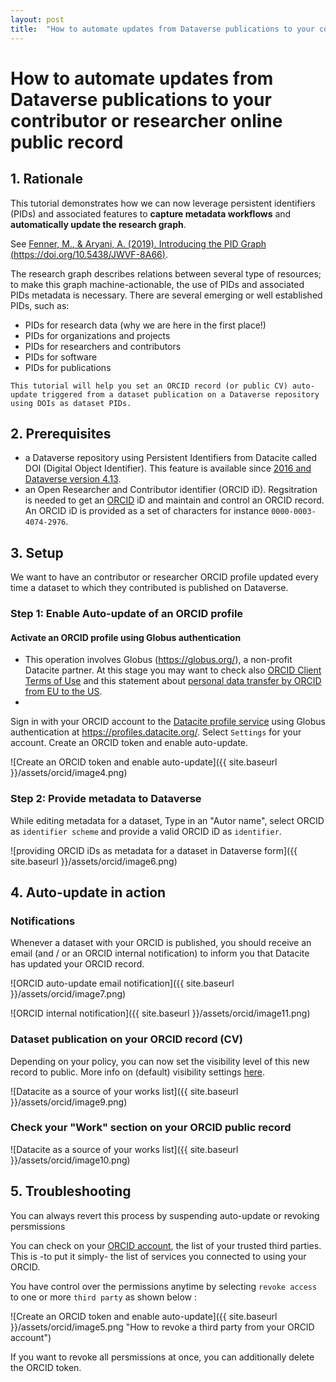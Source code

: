 ```yaml
---
layout: post
title:  "How to automate updates from Dataverse publications to your contributor or researcher online public record"
---
```


# How to automate updates from Dataverse publications to your contributor or researcher online public record
## 1. Rationale
This tutorial demonstrates how we can now leverage persistent identifiers (PIDs) and associated features to **capture metadata workflows** and **automatically update the research graph**.

See [Fenner, M., & Aryani, A. (2019). Introducing the PID Graph (https://doi.org/10.5438/JWVF-8A66)](https://doi.org/10.5438/jwvf-8a66).

The research graph describes relations between several type of resources; to make this graph machine-actionable, the use of PIDs and associated PIDs metadata is necessary. There are several emerging or well established PIDs, such as:

- PIDs for research data (why we are here in the first place!)
- PIDs for organizations and projects
- PIDs for researchers and contributors
- PIDs for software
- PIDs for publications

```console
This tutorial will help you set an ORCID record (or public CV) auto-update triggered from a dataset publication on a Dataverse repository using DOIs as dataset PIDs.
```

## 2. Prerequisites

- a Dataverse repository using Persistent Identifiers from Datacite called DOI (Digital Object Identifier). This feature is available since [2016 and Dataverse version 4.13](https://blog.datacite.org/dataverse-is-now-minting-dois-with-datacite/).
- an Open Researcher and Contributor identifier (ORCID iD). Regsitration is needed to get an [ORCID](https://info.orcid.org/documentation/features/orcid-registry/) iD and maintain and control an ORCID record. An ORCID iD is provided as a set of characters for instance `0000-0003-4074-2976`.

## 3. Setup

We want to have an contributor or researcher ORCID profile updated every time a dataset to which they contributed is published on Dataverse.

### Step 1: Enable Auto-update of an ORCID profile

#### Activate an ORCID profile using Globus authentication


* This operation involves Globus (https://globus.org/), a non-profit Datacite partner.
At this stage you may want to check also [ORCID Client Terms of Use](https://info.orcid.org/public-client-terms-of-service/) and this statement about [personal data transfer by ORCID from EU to the US](https://info.orcid.org/our-principles-policies/faq-orcid-and-ecj-schrems-ii-decision/).
*

Sign in with your ORCID account to the [Datacite profile service](https://support.datacite.org/docs/datacite-profiles-user-documentation) using Globus authentication at https://profiles.datacite.org/.
Select `Settings` for your account. Create an ORCID token and enable auto-update.

![Create an ORCID token and enable auto-update]({{ site.baseurl }}/assets/orcid/image4.png)

### Step 2: Provide metadata to Dataverse

While editing metadata for a dataset, Type in an "Autor name", select ORCID as `identifier scheme` and provide a valid ORCID iD as `identifier`. 

![providing ORCID iDs as metadata for a dataset in Dataverse form]({{ site.baseurl }}/assets/orcid/image6.png)

## 4. Auto-update in action

### Notifications

Whenever a dataset with your ORCID is published, you should receive an email (and / or an ORCID internal notification) to inform you that Datacite has updated your ORCID record.

![ORCID auto-update email notification]({{ site.baseurl }}/assets/orcid/image7.png)

![ORCID internal notification]({{ site.baseurl }}/assets/orcid/image11.png)

### Dataset publication on your ORCID record (CV)

Depending on your policy, you can now set the visibility level of this new record to public. More info on (default) visibility settings [here](https://support.orcid.org/hc/en-us/articles/360006897614).

![Datacite as a source of your works list]({{ site.baseurl }}/assets/orcid/image9.png)

### Check your "Work" section on your ORCID public record

![Datacite as a source of your works list]({{ site.baseurl }}/assets/orcid/image10.png)

## 5. Troubleshooting

You can always revert this process by suspending auto-update or revoking persmissions

You can check on your [ORCID account](https://orcid.org/trusted-parties), the list of your trusted third parties. This is -to put it simply- the list of services you connected to using your ORCID.

You have control over the permissions anytime by selecting `revoke access` to one or more `third party` as shown below :

![Create an ORCID token and enable auto-update]({{ site.baseurl }}/assets/orcid/image5.png "How to revoke a third party from your ORCID account")

If you want to revoke all persmissions at once, you can additionally delete the ORCID token.



